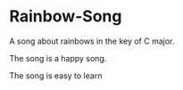 # Rainbow-Song

A song about rainbows in the key of C major.

The song is a happy song.

The song is easy to learn